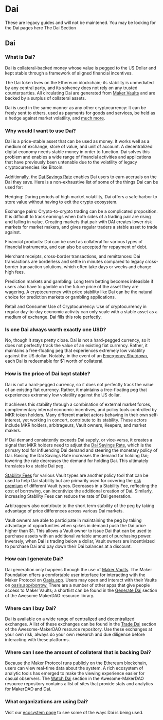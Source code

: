 # Dai

 These are legacy guides and will not be maintened. You may be looking for the Dai pages here The Dai Section

## Dai

### What is Dai?

Dai is collateral-backed money whose value is pegged to the US Dollar and kept stable through a framework of aligned financial incentives.

The Dai token lives on the Ethereum blockchain; its stability is unmediated by any central party, and its solvency does not rely on any trusted counterparties. All circulating Dai are generated from [Maker Vaults](https://github.com/blimpa/maker-operational-manual/tree/585db80e297ca25b975cb68c1fea55f2f3bc1634/learn/vaults/README.md) and are backed by a surplus of collateral assets.

Dai is used in the same manner as any other cryptocurrency: It can be freely sent to others, used as payments for goods and services, be held as a hedge against market volatility, and [much more](https://awesome.makerdao.com/#use-dai).

### Why would I want to use Dai?

Dai is a price-stable asset that can be used as money. It works well as a medium of exchange, store of value, and unit of account. A decentralized digital economy needs stable money in order to function. Dai solves this problem and enables a wide range of financial activities and applications that have previously been untenable due to the volatility of legacy cryptocurrencies like Bitcoin.

Additionally, the [Dai Savings Rate](https://github.com/blimpa/maker-operational-manual/tree/585db80e297ca25b975cb68c1fea55f2f3bc1634/learn/Dai/dsr/README.md) enables Dai users to earn accruals on the Dai they save. Here is a non-exhaustive list of some of the things Dai can be used for:

Hedging: During periods of high market volatility, Dai offers a safe harbor to store value without having to exit the crypto ecosystem.

Exchange pairs: Crypto-to-crypto trading can be a complicated proposition. It is difficult to track earnings when both sides of a trading pair are rising and falling in value. Creating markets that pair with DAI creates lower risk markets for market makers, and gives regular traders a stable asset to trade against.

Financial products: Dai can be used as collateral for various types of financial instruments, and can also be accepted for repayment of debt.

Merchant receipts, cross-border transactions, and remittances: Dai transactions are borderless and settle in minutes compared to legacy cross-border transaction solutions, which often take days or weeks and charge high fees.

Prediction markets and gambling: Long term betting becomes infeasible if users also have to gamble on the future price of the asset they are wagering. A cryptocurrency with price stability like Dai can be the natural choice for prediction markets or gambling applications.

Retail and Consumer Use of Cryptocurrency: Use of cryptocurrency in regular day-to-day economic activity can only scale with a stable asset as a medium of exchange. Dai fills this role perfectly.

### Is one Dai always worth exactly one USD?

No, though it stays pretty close. Dai is not a hard-pegged currency, so it does not perfectly track the value of an existing fiat currency. Rather, it maintains a free-floating peg that experiences extremely low volatility against the US dollar. Notably, in the event of an [Emergency Shutdown](https://github.com/blimpa/maker-operational-manual/tree/585db80e297ca25b975cb68c1fea55f2f3bc1634/learn/governance/emergency-shutdown/README.md), each Dai is redeemable for $1 worth of collateral.

### How is the price of Dai kept stable?

Dai is not a hard-pegged currency, so it does not perfectly track the value of an existing fiat currency. Rather, it maintains a free-floating peg that experiences extremely low volatility against the US dollar.

It achieves this stability through a combination of external market forces, complementary internal economic incentives, and policy tools controlled by MKR token holders. Many different market actors behaving in their own self-interest, yet working in concert, contribute to its stability. These actors include MKR holders, arbitrageurs, Vault owners, Keepers, and market makers.

If Dai demand consistently exceeds Dai supply, or vice-versa, it creates a signal that MKR holders need to adjust the [Dai Savings Rate](https://github.com/blimpa/maker-operational-manual/tree/585db80e297ca25b975cb68c1fea55f2f3bc1634/learn/Dai/dsr/README.md), which is the primary tool for influencing Dai demand and steering the monetary policy of Dai. Raising the Dai Savings Rate increases the demand for holding Dai; lowering the rate decreases the demand for holding Dai. This ultimately translates to a stable Dai peg.

[Stability Fees](https://github.com/blimpa/maker-operational-manual/tree/585db80e297ca25b975cb68c1fea55f2f3bc1634/learn/vaults/stability-fees/README.md) for various Vault types are another policy tool that can be used to help Dai stability but are primarily used for covering the [risk premium](https://www.investopedia.com/terms/r/riskpremium.asp) of different Vault types. Decreases in a Stability Fee, reflecting the cost of borrowing, can incentivize the additional creation of Dai. Similarly, increasing Stability Fees can reduce the rate of Dai generation.

Arbitrageurs also contribute to the short term stability of the peg by taking advantage of price differences across various Dai markets.

Vault owners are able to participate in maintaining the peg by taking advantage of opportunities when spikes in demand push the Dai price higher than $1. This allows a Vault owner to issue Dai that can be used to purchase assets with an additional variable amount of purchasing power. Inversely, when Dai is trading below a dollar, Vault owners are incentivized to purchase Dai and pay down their Dai balances at a discount.

### How can I generate Dai?

Dai generation only happens through the use of [Maker Vaults](https://github.com/blimpa/maker-operational-manual/tree/585db80e297ca25b975cb68c1fea55f2f3bc1634/learn/vaults/README.md). The Maker Foundation offers a comfortable user interface for interacting with the Maker Protocol on [Oasis.app](https://oasis.app/). Users may open and interact with their Vaults on [oasis.app/borrow.](https://oasis.app/borrow) There are a number of other apps that give people access to Maker Vaults; a shortlist can be found in the [Generate Dai](https://awesome.makerdao.com/#generate-dai) section of the Awesome MakerDAO resource library.

### Where can I buy Dai?

Dai is available on a wide range of centralized and decentralized exchanges. A list of these exchanges can be found in the [Trade Dai](https://awesome.makerdao.com/#trade-dai) section of the Awesome-MakerDAO resource repository. Use these exchanges at your own risk, always do your own research and due diligence before interacting with these platforms.

### Where can I see the amount of collateral that is backing Dai?

Because the Maker Protocol runs publicly on the Ethereum blockchain, users can view real-time data about the system. A rich ecosystem of analytic tools has emerged to make the viewing experience easier for casual observers. The [Watch Dai](https://awesome.makerdao.com/#watch-dai) section in the Awesome-MakerDAO resource repository contains a list of sites that provide stats and analytics for MakerDAO and Dai.

### What organizations are using Dai?

Visit our [ecosystem page](https://makerdao.com/en/ecosystem) to see some of the ways Dai is being used.

